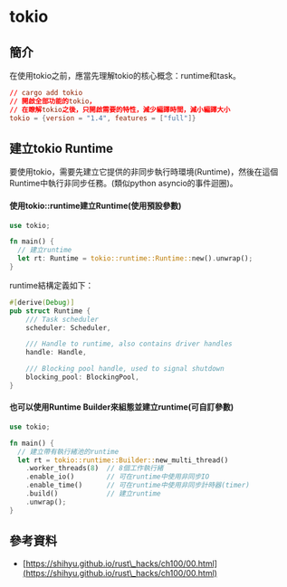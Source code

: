 # tokio

## 簡介

在使用tokio之前，應當先理解tokio的核心概念：runtime和task。

```toml
// cargo add tokio
// 開啟全部功能的tokio，
// 在瞭解tokio之後，只開啟需要的特性，減少編譯時間，減小編譯大小
tokio = {version = "1.4", features = ["full"]}
```

## 建立tokio Runtime

要使用tokio，需要先建立它提供的非同步執行時環境(Runtime)，然後在這個Runtime中執行非同步任務。(類似python asyncio的事件迴圈)。

#### 使用tokio::runtime建立Runtime(使用預設參數)

```rust
use tokio;

fn main() {
  // 建立runtime
  let rt: Runtime = tokio::runtime::Runtime::new().unwrap();
}
```

runtime結構定義如下：

```rust
#[derive(Debug)]
pub struct Runtime {
    /// Task scheduler
    scheduler: Scheduler,

    /// Handle to runtime, also contains driver handles
    handle: Handle,

    /// Blocking pool handle, used to signal shutdown
    blocking_pool: BlockingPool,
}
```

#### 也可以使用Runtime Builder來組態並建立runtime(可自訂參數)

```rust
use tokio;

fn main() {
  // 建立帶有執行緒池的runtime
  let rt = tokio::runtime::Builder::new_multi_thread()
    .worker_threads(8)  // 8個工作執行緒
    .enable_io()        // 可在runtime中使用非同步IO
    .enable_time()      // 可在runtime中使用非同步計時器(timer)
    .build()            // 建立runtime
    .unwrap();
}
```



## 參考資料

* [https://shihyu.github.io/rust\_hacks/ch100/00.html](https://shihyu.github.io/rust\_hacks/ch100/00.html)
